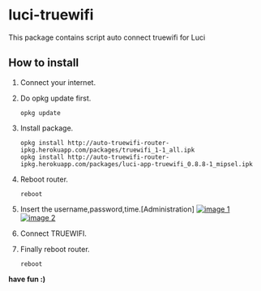 luci-truewifi
=============
This package contains script auto connect truewifi for Luci

How to install
--------------
1. Connect your internet.

2. Do opkg update first.
   ```shell
   opkg update
   ```

3. Install package.
   ```shell
   opkg install http://auto-truewifi-router-ipkg.herokuapp.com/packages/truewifi_1-1_all.ipk
   opkg install http://auto-truewifi-router-ipkg.herokuapp.com/packages/luci-app-truewifi_0.8.8-1_mipsel.ipk
   ```

4. Reboot router.
   ```shell
   reboot
   ```

5. Insert the username,password,time.[Administration]
   [![image 1](https://auto-truewifi-router-ipkg.herokuapp.com/image/1.png)](https://auto-truewifi-router-ipkg.herokuapp.com/image/1.png)
   [![image 2](https://auto-truewifi-router-ipkg.herokuapp.com/image/2.png)](https://auto-truewifi-router-ipkg.herokuapp.com/image/2.png)

6. Connect TRUEWIFI.

7. Finally reboot router.
   ```shell
   reboot
   ```
**have fun :)**
